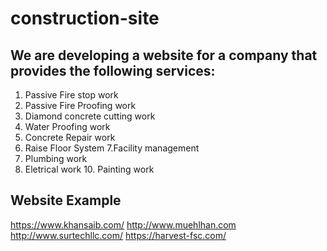 # construction-site

## We are developing a website for a company that provides the following services:
 
1. Passive Fire stop work
2. Passive Fire Proofing work
3. Diamond concrete cutting work
4. Water Proofing work
5. Concrete Repair work
6. Raise Floor System
7.Facility management
8. Plumbing work
9. Eletrical work
10. Painting work

## Website Example
https://www.khansaib.com/
http://www.muehlhan.com
http://www.surtechllc.com/
https://harvest-fsc.com/
